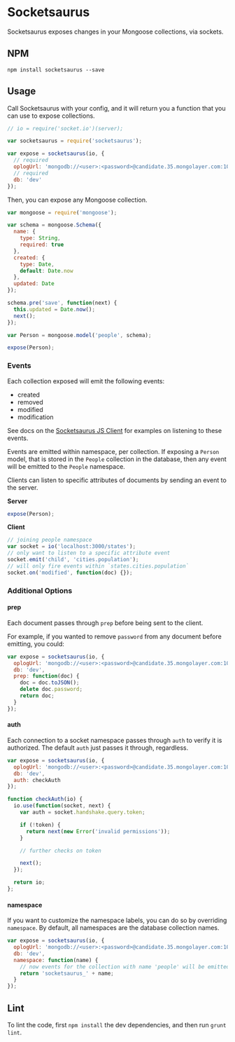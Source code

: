# Socketsaurus

Socketsaurus exposes changes in your Mongoose collections, via sockets.

## NPM

```
npm install socketsaurus --save
```

## Usage

Call Socketsaurus with your config, and it will return you a function that you can use to expose collections.

```js
// io = require('socket.io')(server);

var socketsaurus = require('socketsaurus');

var expose = socketsaurus(io, {
  // required
  oplogUrl: 'mongodb://<user>:<password>@candidate.35.mongolayer.com:10491,candidate.34.mongolayer.com:10493/local?authSource=oplog_test',
  // required
  db: 'dev'
});
```

Then, you can expose any Mongoose collection.

```js
var mongoose = require('mongoose');

var schema = mongoose.Schema({
  name: {
    type: String,
    required: true
  },
  created: {
    type: Date,
    default: Date.now
  },
  updated: Date
});

schema.pre('save', function(next) {
  this.updated = Date.now();
  next();
});

var Person = mongoose.model('people', schema);

expose(Person);
```

### Events

Each collection exposed will emit the following events:

- created
- removed
- modified
- modification

See docs on the [Socketsaurus JS Client](https://github.com/caarbon/socketsaurus-js-client) for examples on listening to these events.

Events are emitted within namespace, per collection. If exposing a `Person` model, that is stored in the `People` collection in the database, then any event will be emitted to the `People` namespace.

Clients can listen to specific attributes of documents by sending an event to the server.

**Server**
```js
expose(Person);
```

**Client**
```js
// joining people namespace
var socket = io('localhost:3000/states');
// only want to listen to a specific attribute event
socket.emit('child', 'cities.population');
// will only fire events within `states.cities.population`
socket.on('modified', function(doc) {});
```

### Additional Options

#### prep

Each document passes through `prep` before being sent to the client.

For example, if you wanted to remove `password` from any document before emitting, you could:

```js
var expose = socketsaurus(io, {
  oplogUrl: 'mongodb://<user>:<password>@candidate.35.mongolayer.com:10491,candidate.34.mongolayer.com:10493/local?authSource=oplog_test',
  db: 'dev',
  prep: function(doc) {
    doc = doc.toJSON();
    delete doc.password;
    return doc;
  }
});
```

#### auth

Each connection to a socket namespace passes through `auth` to verify it is authorized. The default `auth` just passes it through, regardless.

```js
var expose = socketsaurus(io, {
  oplogUrl: 'mongodb://<user>:<password>@candidate.35.mongolayer.com:10491,candidate.34.mongolayer.com:10493/local?authSource=oplog_test',
  db: 'dev',
  auth: checkAuth
});

function checkAuth(io) {
  io.use(function(socket, next) {
    var auth = socket.handshake.query.token;

    if (!token) {
      return next(new Error('invalid permissions'));
    }

    // further checks on token

    next();
  });

  return io;
};
```

#### namespace

If you want to customize the namespace labels, you can do so by overriding `namespace`. By default, all namespaces are the database collection names.

```js
var expose = socketsaurus(io, {
  oplogUrl: 'mongodb://<user>:<password>@candidate.35.mongolayer.com:10491,candidate.34.mongolayer.com:10493/local?authSource=oplog_test',
  db: 'dev',
  namespace: function(name) {
    // now events for the collection with name 'people' will be emitted under the namespace 'socketsaurus_people'
    return 'socketsaurus_' + name;
  }
});
```

## Lint

To lint the code, first `npm install` the dev dependencies, and then run `grunt lint`.
